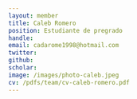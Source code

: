```yaml
---
layout: member
title: Caleb Romero
position: Estudiante de pregrado
handle: 
email: cadarome1998@hotmail.com
twitter: 
github: 
scholar: 
image: /images/photo-caleb.jpeg
cv: /pdfs/team/cv-caleb-romero.pdf
---
```


<!--I'm an Assistant Member at the [Fred Hutch](http://www.fredhutch.org/) in the [Vaccine and Infectious Disease Division](https://www.fhcrc.org/en/labs/vaccine-and-infectious-disease.html) and the [Computational Biology Program](http://labs.fhcrc.org/compbio/). I'm also an Affiliate Assistant Professor in the [Department of Epidemiology](http://depts.washington.edu/epidem/welcome) at the [University of Washington School of Public Health](http://sph.washington.edu/). I study the dynamics of virus populations.  How do strains spread through the world?  How do strains evolve in response to immune pressure?  And ultimately, what makes a strain successful?-->

<!--I received my bachelor's degree from the University of Chicago and my PhD from Harvard University, advised by [Dan Hartl](http://www.oeb.harvard.edu/faculty/hartl/lab/DanielHartl.html).  Following my PhD I worked for Wolfram Research on [Wolfram|Alpha](http://www.wolframalpha.com/), worked on infectious disease dynamics at the University of Michigan with [Mercedes Pascual](http://www.lsa.umich.edu/eeb/directory/faculty/pascual/) and worked on viral phylogenetics with [Andrew Rambaut](http://tree.bio.ed.ac.uk/people/arambaut/) at the University of Edinburgh.-->
